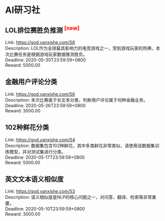 # AI研习社



## LOL排位赛胜负推测 <sup style="color:red">[new]<sup>  

Link: https://god.yanxishe.com/58  
Description: LOL作为全球最具影响力的电竞游戏之一，受到游戏玩家的热捧。本次比赛任务是根据游戏玩家数据推测胜负。  
Deadline: 2020-05-30T23:59:59+0800  
Reward: 5000.00  


## 金融用户评论分类

Link: https://god.yanxishe.com/56  
Description: 本次比赛属于长文本分类，判断用户评论属于何种金融业务。  
Deadline: 2020-05-26T23:59:59+0800  
Reward: 3000.00  


## 102种鲜花分类

Link: https://god.yanxishe.com/54  
Description: 数据集包含102种鲜花，其中多类鲜花非常类似，请使用该数据集训练模型，并对测试集进行分类。  
Deadline: 2020-05-17T23:59:59+0800  
Reward: 5000.00  


## 英文文本语义相似度

Link: https://god.yanxishe.com/53  
Description: 语义相似度是NLP的核心问题之一，对问答、翻译、检索等非常重要。  
Deadline: 2020-05-10T23:59:59+0800  
Reward: 3000.00  

